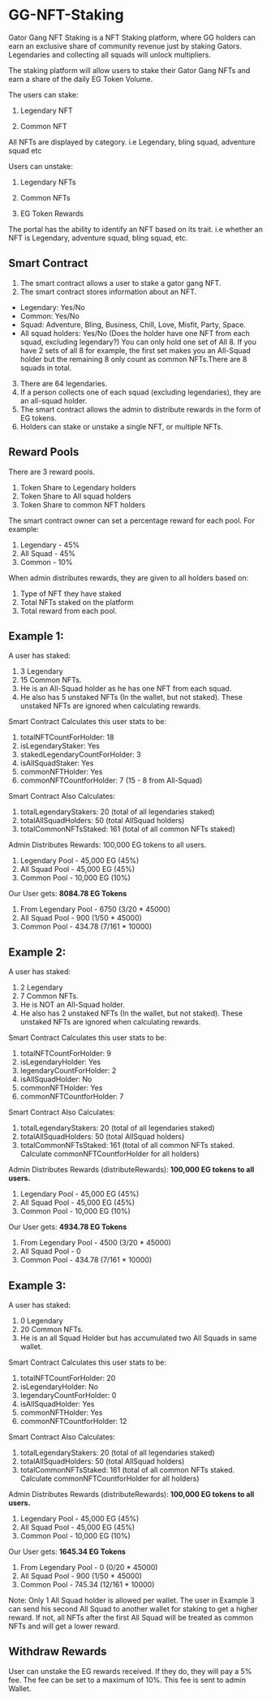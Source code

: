# GG-NFT-Staking

Gator Gang NFT Staking is a NFT Staking platform, where GG holders can earn an exclusive share of community revenue just by staking Gators. Legendaries and collecting all squads will unlock multipliers.

The staking platform will allow users to stake their Gator Gang NFTs and earn a share of the daily EG Token Volume.

The users can stake:

1. Legendary NFT

2. Common NFT

All NFTs are displayed by category. i.e Legendary, bling squad, adventure squad etc

Users can unstake:

1. Legendary NFTs

2. Common NFTs

3. EG Token Rewards

The portal has the ability to identify an NFT based on its trait. i.e whether an NFT is Legendary, adventure squad, bling squad, etc.

## Smart Contract

1. The smart contract allows a user to stake a gator gang NFT.
2. The smart contract stores information about an NFT.
  - Legendary: Yes/No
  - Common: Yes/No
  - Squad: Adventure, Bling, Business, Chill, Love, Misfit, Party, Space.
  - All squad holders: Yes/No (Does the holder have one NFT from each squad, excluding legendary?) You can only hold one set of All 8. If you have 2 sets of all 8 for example, the first set makes you an All-Squad holder but the remaining 8 only count as common NFTs.There are 8 squads in total. 
3. There are 64 legendaries.
4. If a person collects one of each squad (excluding legendaries), they are an all-squad holder.
5. The smart contract allows the admin to distribute rewards in the form of EG tokens.
6. Holders can stake or unstake a single NFT, or multiple NFTs. 

## Reward Pools

There are 3 reward pools.

1. Token Share to Legendary holders
2. Token Share to All squad holders
3. Token Share to common NFT holders

The smart contract owner can set a percentage reward for each pool. For example:

1. Legendary - 45%
2. All Squad - 45%
3. Common - 10%

When admin distributes rewards, they are given to all holders based on:

1. Type of NFT they have staked
2. Total NFTs staked on the platform
3. Total reward from each pool.


## Example 1:

A user has staked:

1. 3 Legendary 
2. 15 Common NFTs. 
3. He is an All-Squad holder as he has one NFT from each squad.
4. He also has 5 unstaked NFTs (In the wallet, but not staked). These unstaked NFTs are ignored when calculating rewards.

Smart Contract Calculates this user stats to be:

1. totalNFTCountForHolder: 18
2. isLegendaryStaker: Yes
3. stakedLegendaryCountForHolder: 3
4. isAllSquadStaker: Yes
5. commonNFTHolder: Yes
6. commonNFTCountforHolder: 7 (15 - 8 from All-Squad)

Smart Contract Also Calculates:

1. totalLegendaryStakers: 20 (total of all legendaries staked)
2. totalAllSquadHolders: 50 (total AllSquad holders)
3. totalCommonNFTsStaked: 161 (total of all common NFTs staked)

Admin Distributes Rewards: 100,000 EG tokens to all users.

1. Legendary Pool - 45,000 EG (45%)
2. All Squad Pool - 45,000 EG (45%)
3. Common Pool - 10,000 EG (10%)

Our User gets: **8084.78 EG Tokens**

1. From Legendary Pool - 6750 (3/20 * 45000)
2. All Squad Pool - 900 (1/50 * 45000)
3. Common Pool - 434.78 (7/161 * 10000)

## Example 2:

A user has staked:

1. 2 Legendary 
2. 7 Common NFTs. 
3. He is NOT an All-Squad holder. 
4. He also has 2 unstaked NFTs (In the wallet, but not staked). These unstaked NFTs are ignored when calculating rewards.

Smart Contract Calculates this user stats to be:

1. totalNFTCountForHolder: 9
2. isLegendaryHolder: Yes
3. legendaryCountForHolder: 2
4. isAllSquadHolder: No
5. commonNFTHolder: Yes
6. commonNFTCountforHolder: 7 

Smart Contract Also Calculates:

1. totalLegendaryStakers: 20 (total of all legendaries staked)
2. totalAllSquadHolders: 50 (total AllSquad holders)
3. totalCommonNFTsStaked: 161 (total of all common NFTs staked. Calculate commonNFTCountforHolder for all holders)

Admin Distributes Rewards (distributeRewards): **100,000 EG tokens to all users.**

1. Legendary Pool - 45,000 EG (45%)
2. All Squad Pool - 45,000 EG (45%)
3. Common Pool - 10,000 EG (10%)

Our User gets: **4934.78 EG Tokens**

1. From Legendary Pool - 4500 (3/20 * 45000)
2. All Squad Pool - 0 
3. Common Pool - 434.78 (7/161 * 10000)

## Example 3:

A user has staked:

1. 0 Legendary 
2. 20 Common NFTs. 
3. He is an all Squad Holder but has accumulated two All Squads in same wallet. 


Smart Contract Calculates this user stats to be:

1. totalNFTCountForHolder: 20
2. isLegendaryHolder: No
3. legendaryCountForHolder: 0
4. isAllSquadHolder: Yes
5. commonNFTHolder: Yes
6. commonNFTCountforHolder: 12

Smart Contract Also Calculates:

1. totalLegendaryStakers: 20 (total of all legendaries staked)
2. totalAllSquadHolders: 50 (total AllSquad holders)
3. totalCommonNFTsStaked: 161 (total of all common NFTs staked. Calculate commonNFTCountforHolder for all holders)

Admin Distributes Rewards (distributeRewards): **100,000 EG tokens to all users.**

1. Legendary Pool - 45,000 EG (45%)
2. All Squad Pool - 45,000 EG (45%)
3. Common Pool - 10,000 EG (10%)

Our User gets: **1645.34 EG Tokens**

1. From Legendary Pool - 0 (0/20 * 45000)
2. All Squad Pool - 900 (1/50 * 45000)
3. Common Pool - 745.34 (12/161 * 10000)

Note: Only 1 All Squad holder is allowed per wallet. The user in Example 3 can send his second All Squad to another wallet for staking to get a higher reward. If not, all NFTs after the first All Squad will be treated as common NFTs and will get a lower reward.

## Withdraw Rewards
User can unstake the EG rewards received. If they do, they will pay a 5% fee. The fee can be set to a maximum of 10%. This fee is sent to admin Wallet.
